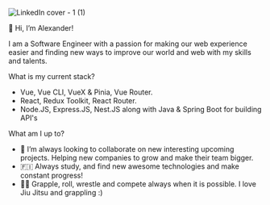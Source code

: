 ![LinkedIn cover - 1 (1)](https://user-images.githubusercontent.com/76010869/220529401-7994369b-ca11-4b82-b9db-e05a53d90dc0.png)

👋 Hi, I’m Alexander!


I am a Software Engineer with a passion for making our web experience easier and finding new ways to improve our world and web with my skills and talents.

What is my current stack?

- Vue, Vue CLI, VueX & Pinia, Vue Router. 
- React, Redux Toolkit, React Router.
- Node.JS, Express.JS, Nest.JS along with Java & Spring Boot for building API's

What am I up to?

- 🤝 I’m always looking to collaborate on new interesting upcoming projects. Helping new companies to grow and make their team bigger. 
- 🇫🇮 Always study, and find new awesome technologies and make constant progress!
- 🤼‍♂️ Grapple, roll, wrestle and compete always when it is possible. I love Jiu Jitsu and grappling :)


